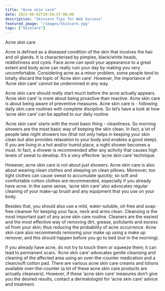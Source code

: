 ```yaml
---
title: "Acne skin care"
date: 2023-06-02T20:59:57-08:00
description: "Skincare Tips for Web Success"
featured_image: "/images/Skincare.jpg"
tags: ["Skincare"]
---
```


Acne skin care

Acne is defined as a diseased condition of the skin that involves the hair and oil glands. It is characterised by pimples, black/white heads, reddishness and cysts. Face acne can spoil your appearance to a great extent and body acne can really ruin your day by making you very uncomfortable. Considering acne as a minor problem, some people tend to totally discard the topic of ‘Acne skin care’. However, the importance of ‘Acne skin care’ cannot be undermined in any way.  

Acne skin care should really start much before the acne actually appears. ‘Acne skin care’ is more about being proactive than reactive. Acne skin care is about being aware of preventive measures. Acne skin care is - following daily skin care routines with complete discipline.  So let’s have a look at how ‘acne skin care’ can be applied to our daily routine.

‘Acne skin care’ starts with the most basic thing - cleanliness. So morning showers are the most basic way of keeping the skin clean. In fact, a lot of people take night showers too (that not only helps in keeping your skin clean but also provides relaxation to your body and enables a good sleep). If you are living in a hot and/or humid place, a night shower becomes a must. In fact, a shower is recommended after any activity that causes high levels of sweat to develop. It’s a very effective ‘acne skin care’ technique. 

However, acne skin care is not about just showers. Acne skin care is also about wearing clean clothes and sleeping on clean pillows. Moreover, too tight clothes can cause sweat to accumulate quickly; so soft and comfortable cotton clothes are recommended, especially if you already have acne.  In the same sense, ‘acne skin care’ also advocates regular cleaning of your make-up brush and any equipment that you use on your body. 

Besides that, you should also use a mild, water-soluble, oil-free and soap-free cleanser for keeping your face, neck and arms clean. Cleansing is the most important part of any acne skin care routine. Cleaners are the easiest and the most effective way of removing dirt, grease, pollutants and excess oil from your skin; thus reducing the probability of acne  occurrence.  Acne skin care also recommends removing your make up using a make up remover, and this should happen before you go to bed (not in the morning).

If you already have acne, do not try to touch them or squeeze them; it can lead to permanent scars. ‘Acne skin care’ advocates gentle cleansing and cleaning of the affected area using an over-the-counter medication and a clean/soft cotton pad. There are various acne skin care creams and lotions available over-the-counter (a lot of these acne skin care products are actually cleansers). However, if these ‘acne skin care’ measures don’t give you the desired results, contact a dermatologist for ‘acne skin care’ advice and treatment.


